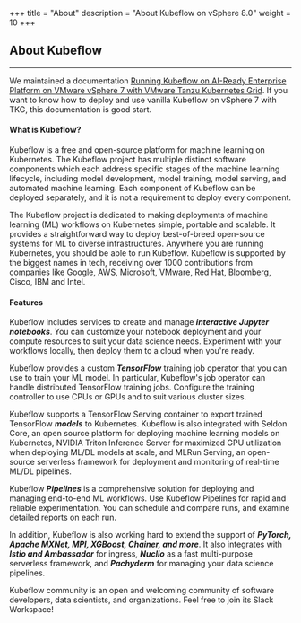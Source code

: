 +++
title = "About"
description = "About Kubeflow on vSphere 8.0"
weight = 10
+++


## About Kubeflow
---

We maintained a documentation [Running Kubeflow on AI-Ready Enterprise Platform on VMware vSphere 7 with VMware Tanzu Kubernetes Grid](https://core.vmware.com/aiml-solutions). If you want to know how to deploy and use vanilla Kubeflow on vSphere 7 with TKG, this documentation is good start.

#### **What is Kubeflow?** ####
Kubeflow is a free and open-source platform for machine learning on Kubernetes. The Kubeflow project has multiple distinct software components which each address specific stages of the machine learning lifecycle, including model development, model training, model serving, and automated machine learning. Each component of Kubeflow can be deployed separately, and it is not a requirement to deploy every component.

The Kubeflow project is dedicated to making deployments of machine learning (ML) workflows on Kubernetes simple, portable and scalable. It provides a straightforward way to deploy best-of-breed open-source systems for ML to diverse infrastructures. Anywhere you are running Kubernetes, you should be able to run Kubeflow. Kubeflow is supported by the biggest names in tech, receiving over 1000 contributions from companies like Google, AWS, Microsoft, VMware, Red Hat, Bloomberg, Cisco, IBM and Intel.

#### **Features** ####
Kubeflow includes services to create and manage ***interactive Jupyter notebooks***. You can customize your notebook deployment and your compute resources to suit your data science needs. Experiment with your workflows locally, then deploy them to a cloud when you're ready. 

Kubeflow provides a custom ***TensorFlow*** training job operator that you can use to train your ML model. In particular, Kubeflow's job operator can handle distributed TensorFlow training jobs. Configure the training controller to use CPUs or GPUs and to suit various cluster sizes. 

Kubeflow supports a TensorFlow Serving container to export trained TensorFlow ***models*** to Kubernetes. Kubeflow is also integrated with Seldon Core, an open source platform for deploying machine learning models on Kubernetes, NVIDIA Triton Inference Server for maximized GPU utilization when deploying ML/DL models at scale, and MLRun Serving, an open-source serverless framework for deployment and monitoring of real-time ML/DL pipelines. 

Kubeflow ***Pipelines*** is a comprehensive solution for deploying and managing end-to-end ML workflows. Use Kubeflow Pipelines for rapid and reliable experimentation. You can schedule and compare runs, and examine detailed reports on each run. 

In addition, Kubeflow is also working hard to extend the support of ***PyTorch, Apache MXNet, MPI, XGBoost, Chainer, and more***. It also integrates with ***Istio and Ambassador*** for ingress, ***Nuclio*** as a fast multi-purpose serverless framework, and ***Pachyderm*** for managing your data science pipelines. 

Kubeflow community is an open and welcoming community of software developers, data scientists, and organizations. Feel free to join its Slack Workspace! 
